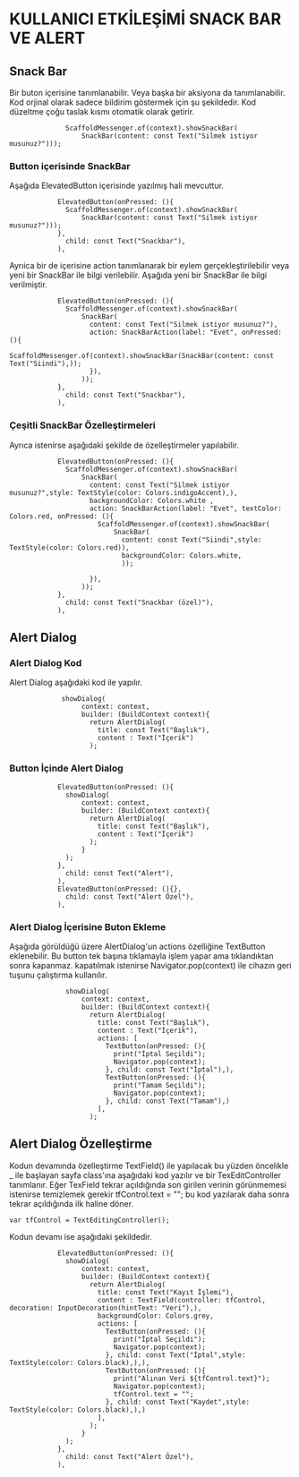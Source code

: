 # KULLANICI ETKİLEŞİMİ SNACK BAR VE ALERT
## Snack Bar
Bir buton içerisine tanımlanabilir. Veya başka bir aksiyona da tanımlanabilir. Kod orjinal olarak sadece bildirim göstermek için şu şekildedir. Kod düzeltme çoğu taslak kısmı otomatik olarak getirir.
```
              ScaffoldMessenger.of(context).showSnackBar(
                  SnackBar(content: const Text("Silmek istiyor musunuz?")));

```
### Button içerisinde SnackBar
Aşağıda ElevatedButton içerisinde yazılmış hali mevcuttur.
```
            ElevatedButton(onPressed: (){
              ScaffoldMessenger.of(context).showSnackBar(
                  SnackBar(content: const Text("Silmek istiyor musunuz?")));
            },
              child: const Text("Snackbar"),
            ),
```
Ayrıica bir de içerisine action tanımlanarak bir eylem gerçekleştirilebilir veya yeni bir SnackBar ile bilgi verilebilir. Aşağıda yeni bir SnackBar ile bilgi verilmiştir.
```
            ElevatedButton(onPressed: (){
              ScaffoldMessenger.of(context).showSnackBar(
                  SnackBar(
                    content: const Text("Silmek istiyor musunuz?"),
                    action: SnackBarAction(label: "Evet", onPressed: (){
                      ScaffoldMessenger.of(context).showSnackBar(SnackBar(content: const Text("Siindi"),));
                    }),
                  ));
            },
              child: const Text("Snackbar"),
            ),
```
### Çeşitli SnackBar Özelleştirmeleri
Ayrıca istenirse aşağıdaki şekilde de özelleştirmeler yapılabilir.
```
            ElevatedButton(onPressed: (){
              ScaffoldMessenger.of(context).showSnackBar(
                  SnackBar(
                    content: const Text("Silmek istiyor musunuz?",style: TextStyle(color: Colors.indigoAccent),),
                    backgroundColor: Colors.white ,
                    action: SnackBarAction(label: "Evet", textColor: Colors.red, onPressed: (){
                      ScaffoldMessenger.of(context).showSnackBar(
                          SnackBar(
                            content: const Text("Siindi",style: TextStyle(color: Colors.red)),
                            backgroundColor: Colors.white,
                            ));

                    }),
                  ));
            },
              child: const Text("Snackbar (özel)"),
            ),
```
## Alert Dialog
### Alert Dialog Kod
Alert Dialog aşağıdaki kod ile yapılır.
```
             showDialog(
                  context: context,
                  builder: (BuildContext context){
                    return AlertDialog(
                      title: const Text("Başlık"),
                      content : Text("İçerik")
                    );
```
### Button İçinde Alert Dialog
```
            ElevatedButton(onPressed: (){
              showDialog(
                  context: context,
                  builder: (BuildContext context){
                    return AlertDialog(
                      title: const Text("Başlık"),
                      content : Text("İçerik")
                    );
                  }
              );
            },
              child: const Text("Alert"),
            ),
            ElevatedButton(onPressed: (){},
              child: const Text("Alert Özel"),
            ),
```
### Alert Dialog İçerisine Buton Ekleme
Aşağıda görüldüğü üzere AlertDialog'un actions özelliğine TextButton eklenebilir. Bu button tek başına tıklamayla işlem yapar ama tıklandıktan sonra kapanmaz. kapatılmak istenirse Navigator.pop(context) ile cihazın geri tuşunu çalıştırma kullanılır.
```
              showDialog(
                  context: context,
                  builder: (BuildContext context){
                    return AlertDialog(
                      title: const Text("Başlık"),
                      content : Text("İçerik"),
                      actions: [
                        TextButton(onPressed: (){
                          print("İptal Seçildi");
                          Navigator.pop(context);
                        }, child: const Text("İptal"),),
                        TextButton(onPressed: (){
                          print("Tamam Seçildi");
                          Navigator.pop(context);
                        }, child: const Text("Tamam"),)
                      ],
                    );
```

## Alert Dialog Özelleştirme
Kodun devamında özelleştirme TextField() ile yapılacak bu yüzden öncelikle _ ile başlayan sayfa class'ına aşağıdaki kod yazılır ve bir TexEditController tanımlanır. Eğer TexField tekrar açıldığında son girilen verinin görünmemesi istenirse temizlemek gerekir tfControl.text = ""; bu kod yazılarak daha sonra tekrar açıldığında ilk haline döner.
```
var tfControl = TextEditingController();
```

Kodun devamı ise aşağıdaki şekildedir.
```
            ElevatedButton(onPressed: (){
              showDialog(
                  context: context,
                  builder: (BuildContext context){
                    return AlertDialog(
                      title: const Text("Kayıt İşlemi"),
                      content : TextField(controller: tfControl, decoration: InputDecoration(hintText: "Veri"),),
                      backgroundColor: Colors.grey,
                      actions: [
                        TextButton(onPressed: (){
                          print("İptal Seçildi");
                          Navigator.pop(context);
                        }, child: const Text("İptal",style: TextStyle(color: Colors.black),),),
                        TextButton(onPressed: (){
                          print("Alınan Veri ${tfControl.text}");
                          Navigator.pop(context);
                          tfControl.text = "";
                        }, child: const Text("Kaydet",style: TextStyle(color: Colors.black),),)
                      ],
                    );
                  }
              );
            },
              child: const Text("Alert Özel"),
            ),
```















